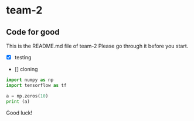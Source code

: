 # team-2

## Code for good

This is the README.md file of team-2  Please go through it before you start.
- [x] testing
- []  cloning

```python
import numpy as np
import tensorflow as tf

a = np.zeros(10)
print (a)
```

Good luck!  
